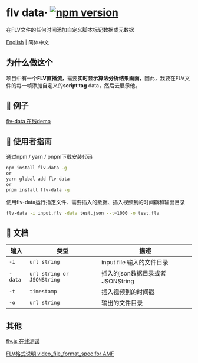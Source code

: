 # flv data&middot; [![npm version](https://img.shields.io/npm/v/flv-data)](https://www.npmjs.com/package/flv-data)

在FLV文件的任何时间添加自定义脚本标记数据或元数据

[English](./README.md) | 简体中文
## 为什么做这个
项目中有一个**FLV直播流**，需要**实时显示算法分析结果画面**，因此，我要在FLV文件的每一帧添加自定义的**script tag** data，然后去展示他。
## 🎁 例子
[flv-data 在线demo](https://zhuguibiao.github.io/flv-data)

## 🚀 使用者指南
通过npm / yarn / pnpm下载安装代码

```bash
npm install flv-data -g
or 
yarn global add flv-data
or
pnpm install flv-data -g
```

使用flv-data运行指定文件、需要插入的数据、插入视频到的时间戳和输出目录
``` bash
flv-data -i input.flv -data test.json --t=1000 -o test.flv
```  

## 📑 文档

| 输入    | 类型                       | 描述                             |
| ------- | -------------------------- | -------------------------------- |
| `-i`    | `url string`               | input file 输入的文件目录        |
| `-data` | `url string or JSONString` | 插入的json数据目录或者JSONString |
| `-t`    | `timestamp`                | 插入视频到的时间戳               |
| `-o`    | `url string`               | 输出的文件目录                   |


## 其他
[flv.js 在线测试](http://bilibili.github.io/flv.js/demo/)

[FLV格式说明 video_file_format_spec for AMF](https://rtmp.veriskope.com/pdf/video_file_format_spec_v10.pdf)

